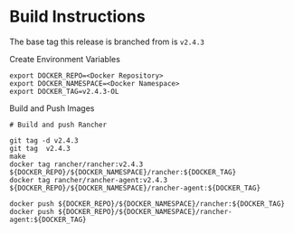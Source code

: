 # Build Instructions

The base tag this release is branched from is `v2.4.3`


Create Environment Variables

```
export DOCKER_REPO=<Docker Repository>
export DOCKER_NAMESPACE=<Docker Namespace>
export DOCKER_TAG=v2.4.3-OL
```

Build and Push Images

```
# Build and push Rancher

git tag -d v2.4.3 
git tag  v2.4.3 
make
docker tag rancher/rancher:v2.4.3  ${DOCKER_REPO}/${DOCKER_NAMESPACE}/rancher:${DOCKER_TAG}
docker tag rancher/rancher-agent:v2.4.3  ${DOCKER_REPO}/${DOCKER_NAMESPACE}/rancher-agent:${DOCKER_TAG}

docker push ${DOCKER_REPO}/${DOCKER_NAMESPACE}/rancher:${DOCKER_TAG}
docker push ${DOCKER_REPO}/${DOCKER_NAMESPACE}/rancher-agent:${DOCKER_TAG}

```
